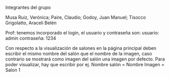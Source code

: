 Integrantes del grupo

Musa Ruiz, Verónica;
Paire, Claudio;
Godoy, Juan Manuel;
Tisocco Grigolatto, Araceli Belén

Prof: tenemos incorporado el login, el usuario y contraseña son:
usuario: admin
contraseña: 1234

Con respecto a la visualización de salones en la página principal
deben escribir el mismo nombre del salón que el nombre de la imagen,
caso contrario se mostrará como imagen del salón una imagen por defecto.
Para poder visualizar, hay que escribir por ej. Nombre salón = Nombre Imagen = Salon 1